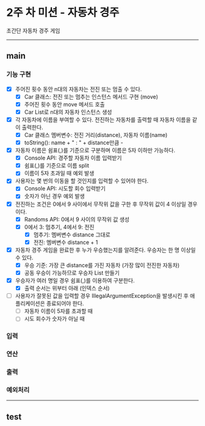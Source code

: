 # 2주 차 미션 - 자동차 경주  
초간단 자동차 경주 게임  
* * * * *  
## main  
### 기능 구현  
- [x] 주어진 횟수 동안 n대의 자동차는 전진 또는 멈출 수 있다.  
  - [x] Car 클래스: 전진 또는 멈추는 인스턴스 메서드 구현 (move)
  - [x] 주어진 횟수 동안 move 메서드 호출
  - [x] Car List로 n대의 자동차 인스턴스 생성
- [x] 각 자동차에 이름을 부여할 수 있다. 전진하는 자동차를 출력할 때 자동차 이름을 같이 출력한다.  
  - [x] Car 클래스 멤버변수: 전진 거리(distance), 자동차 이름(name)
  - [x] toString(): name + " : " + distance만큼 -
- [x] 자동차 이름은 쉼표(,)를 기준으로 구분하며 이름은 5자 이하만 가능하다.  
  - [x] Console API: 경주할 자동차 이름 입력받기
  - [x] 쉼표(,)를 기준으로 이름 split
  - [x] 이름이 5자 초과일 때 예외 발생
- [x] 사용자는 몇 번의 이동을 할 것인지를 입력할 수 있어야 한다.  
  - [x] Console API: 시도할 회수 입력받기
  - [x] 숫자가 아닌 경우 예외 발생
- [x] 전진하는 조건은 0에서 9 사이에서 무작위 값을 구한 후 무작위 값이 4 이상일 경우이다.  
  - [x] Randoms API: 0에서 9 사이의 무작위 값 생성
  - [x] 0에서 3: 멈추기, 4에서 9: 전진
    - [x] 멈추기: 멤버변수 distance 그대로
    - [x] 전진: 멤버변수 distance + 1 
- [x] 자동차 경주 게임을 완료한 후 누가 우승했는지를 알려준다. 우승자는 한 명 이상일 수 있다.  
  - [x] 우승 기준: 가장 큰 distance를 가진 자동차 (가장 많이 전진한 자동차)
  - [x] 공동 우승이 가능하므로 우승자 List 만들기
- [x] 우승자가 여러 명일 경우 쉼표(,)를 이용하여 구분한다.  
  - [x] 출력 순서는 위부터 아래 (인덱스 순서)
- [ ] 사용자가 잘못된 값을 입력할 경우 IllegalArgumentException을 발생시킨 후 애플리케이션은 종료되어야 한다.  
  - [ ] 자동차 이름이 5자를 초과할 때
  - [ ] 시도 회수가 숫자가 아닐 때

### 입력  

### 연산  

### 출력  

### 예외처리  

* * * * *  
## test  
